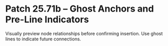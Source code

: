 # Patch 25.71b – Ghost Anchors and Pre-Line Indicators

Visually preview node relationships before confirming insertion. Use ghost lines to indicate future connections.
